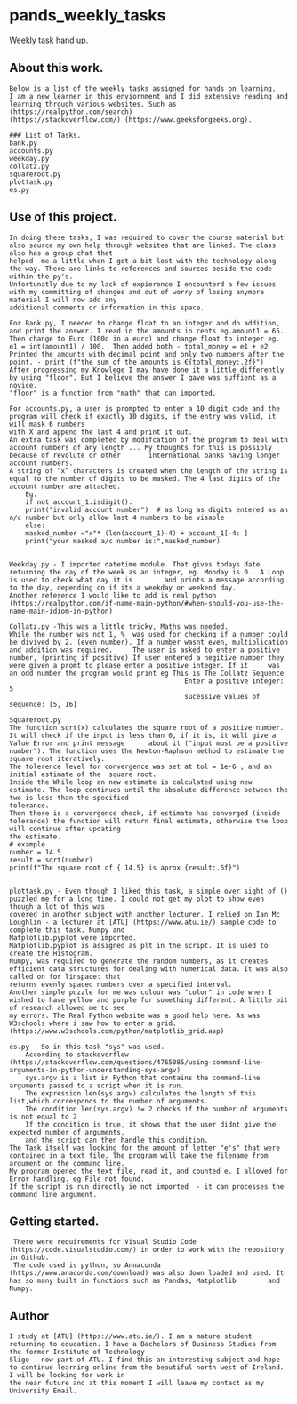 # pands_weekly_tasks
Weekly task hand up.

## About this work.
    Below is a list of the weekly tasks assigned for hands on learning.
    I am a new learner in this enviornment and I did extensive reading and learning through various websites. Such as (https://realpython.com/search)
    (https://stackoverflow.com/) (https://www.geeksforgeeks.org).

    ### List of Tasks.
    bank.py
    accounts.py
    weekday.py
    collatz.py
    squareroot.py
    plottask.py
    es.py
    
## Use of this project.
    In doing these tasks, I was required to cover the course material but also source my own help through websites that are linked. The class also has a group chat that     
    helped  me a little when I got a bit lost with the technology along the way. There are links to references and sources beside the code within the py's.
    Unfortunatly due to my lack of expierence I encounterd a few issues with my committing of changes and out of worry of losing anymore material I will now add any         
    additional comments or information in this space.
    
    For Bank.py, I needed to change float to an integer and do addition, and print the answer. I read in the amounts in cents eg.amount1 = 65. 
    Then change to Euro (100c in a euro) and change float to integer eg. e1 = int(amount1) / 100.  Then added both - total_money = e1 + e2
    Printed the amounts with decimal point and only two numbers after the point. - print (f"the sum of the amounts is €{total_money:.2f}")
    After progressing my Knowlege I may have done it a little differently by using "floor". But I believe the answer I gave was suffient as a novice.
    "floor" is a function from "math" that can imported.
    
    For accounts.py, a user is prompted to enter a 10 digit code and the program will check if exactly 10 digits, if the entry was valid, it will mask 6 numbers 
    with X and append the last 4 and print it out.
    An extra task was completed by modifcation of the program to deal with account numbers of any length ... My thoughts for this is possibly because of revolute or other       international banks having longer account numbers.
    A string of “x” characters is created when the length of the string is equal to the number of digits to be masked. The 4 last digits of the account number are attached.
        Eg.
        if not account_1.isdigit():
        print("invalid account number")  # as long as digits entered as an a/c number but only allow last 4 numbers to be visable
        else:
        masked_number ="x"* (len(account_1)-4) + account_1[-4: ] 
        print("your masked a/c number is:",masked_number)
    

    Weekday.py - I imported datetime module. That gives todays date returning the day of the week as an integer, eg. Monday is 0.  A Loop is used to check what day it is        and prints a message according to the day, depending on if its a weekday or weekend day.
    Another reference I would like to add is real python (https://realpython.com/if-name-main-python/#when-should-you-use-the-name-main-idiom-in-python)

    Collatz.py -This was a little tricky, Maths was needed.
    While the number was not 1, %  was used for checking if a number could be divived by 2. (even number). If a number wasnt even, multiplication and addition was required.     The user is asked to enter a positive number, (printing if positive) If user entered a negitive number they were given a promt to please enter a positive integer. If it     was an odd number the program would print eg This is The Collatz Sequence
                                                Enter a positive integer: 5
                                                sucessive values of sequence: [5, 16]

    Squareroot.py 
    The function sqrt(x) calculates the square root of a positive number. It will check if the input is less than 0, if it is, it will give a Value Error and print message      about it ("input must be a positive number"). The function uses the Newton-Raphson method to estimate the square root iteratively.
    The tolerence level for convergence was set at tol = 1e-6 , and an initial estimate of the  square root.
    Inside the While loop an new estimate is calculated using new estimate. The loop continues until the absolute difference between the two is less than the specified     
    tolerance.
    Then there is a convergence check, if estimate has converged (inside tolerance) the function will return final estimate, otherwise the loop will continue after updating 
    the estimate.    
    # example
    number = 14.5
    result = sqrt(number)
    print(f"The square root of { 14.5} is aprox {result:.6f}")

    
    plottask.py - Even though I liked this task, a simple over sight of () puzzled me for a long time. I could not get my plot to show even though a lot of this was
    covered in another subject with another lecturer. I relied on Ian Mc Loughlin - a lecturer at [ATU] (https://www.atu.ie/) sample code to complete this task. Numpy and 
    Matplotlib.pyplot were imported.
    Matplotlib.pyplot is assigned as plt in the script. It is used to create the Histogram.
    Numpy, was required to generate the random numbers, as it creates efficient data structures for dealing with numerical data. It was also called on for linspace: that 
    returns evenly spaced numbers over a specified interval.
    Another simple puzzle for me was colour was "color" in code when I wished to have yellow and purple for something different. A little bit of research allowed me to see 
    my errors. The Real Python website was a good help here. As was W3schools where i saw how to enter a grid. (https://www.w3schools.com/python/matplotlib_grid.asp)
    
    es.py - So in this task "sys" was used. 
        According to stackoverflow (https://stackoverflow.com/questions/4765085/using-command-line-arguments-in-python-understanding-sys-argv)
        sys.argv is a list in Python that contains the command-line arguments passed to a script when it is run.
        The expression len(sys.argv) calculates the length of this list,which corresponds to the number of arguments.
        The condition len(sys.argv) != 2 checks if the number of arguments is not equal to 2 
        If the condition is true, it shows that the user didnt give the expected number of arguments,
        and the script can then handle this condition.
    The Task itself was looking for the amount of letter "e's" that were contained in a text file. The program will take the filename from argument on the command line.
    My program opened the text file, read it, and counted e. I allowed for Error handling. eg File not found.
    If the script is run directly ie not imported  - it can processes the command line argument.

 

    
## Getting started.
     There were requirements for Visual Studio Code (https://code.visualstudio.com/) in order to work with the repository in Github.
     The code used is python, so Annaconda (https://www.anaconda.com/download) was also down loaded and used. It has so many built in functions such as Pandas, Matplotlib        and Numpy.
     

## Author
    I study at [ATU] (https://www.atu.ie/). I am a mature student returning to education. I have a Bachelors of Business Studies from the former Institute of Technology     
    Sligo - now part of ATU. I find this an interesting subject and hope to continue learning online from the beautiful north west of Ireland. I will be looking for work in 
    the near future and at this moment I will leave my contact as my University Email. 
